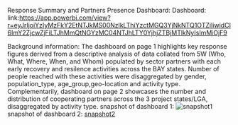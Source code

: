 Response Summary and Partners Presence Dashboard:
Dashboard: link:https://app.powerbi.com/view?r=eyJrIjoiYzIyMzFkY2EtNTJkMS00NzlkLThiYzctMGQ3YjNkNTQ1OTZiIiwidCI6ImY2ZjcwZjFiLTJhMmQtNGYzMC04NTJhLTY0YjhjZTBjMTlkNyIsImMiOjF9

Background information:
The dashboard on page 1 highlights key response figures derived from a descriptive analysis of data collated from 5W (Who, What, Where, When, and Whom) populated by sector partners with each early recovery and resilence activities across the BAY states. Number of people reached with these activities were disaggregated by gender, population_type, age_group,geo-location and activity type.
Complementarily, dashboard on page 2 showcases the number and distribution of cooperating partners across the 3 project states/LGA, disaggregated by activity type.
snapshot of dashboard 1: ![snapshot1](https://github.com/user-attachments/assets/950c3ce3-5ead-4f41-bbd6-b156894ca8f0)
snapshot of dashboard 2: [snapshot2](https://github.com/user-attachments/assets/e26a1bf0-ed4a-44b0-9f8f-4ed33cbfdbd3)
